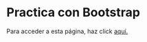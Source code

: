 # Practica con Bootstrap

Para acceder a esta página, haz click [aquí.](https://valegutierrez.github.io/bootstrap-practice/)
